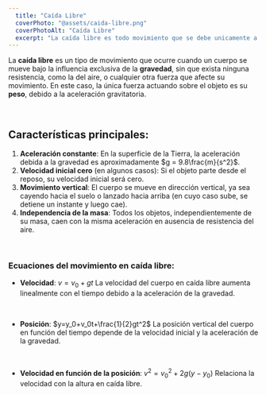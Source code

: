```yaml
---
  title: "Caída Libre"
  coverPhoto: "@assets/caida-libre.png"
  coverPhotoAlt: "Caída Libre"
  excerpt: "La caída libre es todo movimiento que se debe unicamente a la influencia de la gravedad"
---
```


La **caída libre** es un tipo de movimiento que ocurre cuando un cuerpo se mueve bajo la influencia exclusiva de la **gravedad**, sin que exista ninguna resistencia, como la del aire, o cualquier otra fuerza que afecte su movimiento. En este caso, la única fuerza actuando sobre el objeto es su **peso**, debido a la aceleración gravitatoria.

<br/>

## Características principales:
1. **Aceleración constante**: En la superficie de la Tierra, la aceleración debida a la gravedad es aproximadamente $g = 9.8\frac{m}{s^2}$.
2. **Velocidad inicial cero** (en algunos casos): Si el objeto parte desde el reposo, su velocidad inicial será cero.
3. **Movimiento vertical**: El cuerpo se mueve en dirección vertical, ya sea cayendo hacia el suelo o lanzado hacia arriba (en cuyo caso sube, se detiene un instante y luego cae).
4. **Independencia de la masa**: Todos los objetos, independientemente de su masa, caen con la misma aceleración en ausencia de resistencia del aire.

<br/>

### Ecuaciones del movimiento en caída libre:
- **Velocidad**: $v=v_0+gt$
  La velocidad del cuerpo en caída libre aumenta linealmente con el tiempo debido a la aceleración de la gravedad.
  
<br/>

- **Posición**: $y=y_0+v_0t+\frac{1}{2}gt^2$
  La posición vertical del cuerpo en función del tiempo depende de la velocidad inicial y la aceleración de la gravedad.

<br/>

- **Velocidad en función de la posición**: $v^2=v_0^2+2g(y-y_0)$
  Relaciona la velocidad con la altura en caída libre.